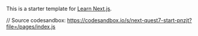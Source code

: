 This is a starter template for [Learn Next.js](https://nextjs.org/learn).

// Source codesandbox: https://codesandbox.io/s/next-quest7-start-pnzjt?file=/pages/index.js

